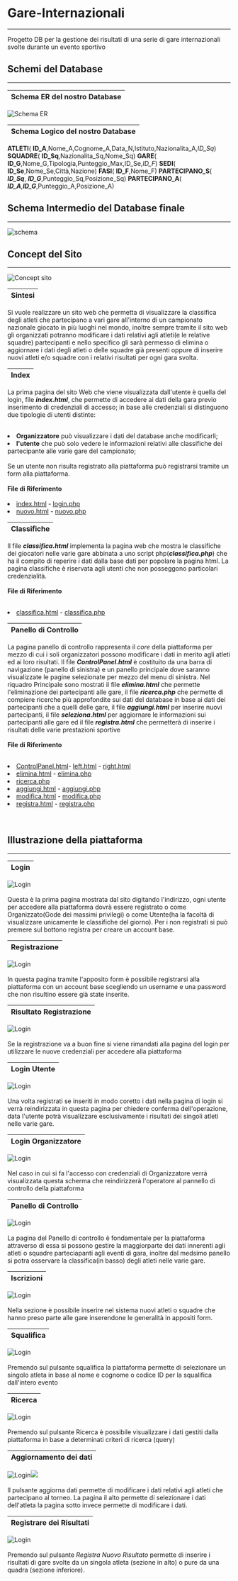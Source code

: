 # Gare-Internazionali
---------------------
Progetto DB per la gestione dei risultati di una serie di gare internazionali svolte durante un evento sportivo

## Schemi del Database
---------------------
|**Schema ER del nostro Database**|
|:-----------------------------:|
![Schema ER](source/garesportive.jpg)

|**Schema Logico del nostro Database**|
|-----------------------------------|
**ATLETI**( **ID_A**,Nome_A,Cognome_A,Data_N,Istituto,Nazionalita_A,*ID_Sq*)
**SQUADRE**( **ID_Sq**,Nazionalita_Sq,Nome_Sq)
**GARE**( **ID_G**,Nome_G,Tipologia,Punteggio_Max,ID_Se,*ID_F*)
**SEDI**( **ID_Se**,Nome_Se,Città,Nazione)
**FASI**( **ID_F**,Nome_F)
**PARTECIPANO_S**( ***ID_Sq***, ***ID_G***,Punteggio_Sq,Posizione_Sq)
**PARTECIPANO_A**( ***ID_A***,***ID_G***,Punteggio_A,Posizione_A)

## Schema Intermedio del Database finale
-----------------------------------------

![schema](out.jpg)

## Concept del Sito
-------------------

![Concept sito](source/concept.jpg)


|Sintesi|
|-------|
Si vuole realizzare un sito web che permetta di visualizzare la classifica degli atleti che partecipano a vari gare all'interno di un campionato nazionale giocato in più luoghi nel mondo, inoltre sempre tramite il sito web gli organizzati potranno modificare i dati relativi agli atleti(e le relative squadre) partecipanti e nello specifico gli sarà permesso di elimina o aggiornare i dati degli atleti o delle squadre già presenti oppure di inserire nuovi atleti e/o squadre con i relativi risultati per ogni gara svolta.

|Index|
|-----|
La prima pagina del sito Web che viene visualizzata dall'utente è quella del login, file ***index.html***, che permette di accedere ai dati della gara previo inserimento di credenziali di accesso; in base alle credenziali si distinguono due tipologie di utenti distinte:<br> <br><li>**Organizzatore** può visualizzare i dati del database anche modificarli;<br>  <li>**l'utente** che può solo vedere le informazioni relativi alle classifiche dei partecipante alle varie gare del campionato;<br><br>Se un utente non risulta registrato alla piattaforma può registrarsi tramite un form alla piattaforma.<br><br>**File di Riferimento**<br><br><li>[index.html](index.html) - [login.php](login.php)<li>[nuovo.html](NuovoUtente/nuovo.html) - [nuovo.php](NuovoUtente/nuovo.php)

|Classifiche|
|-----------|
Il file ***classifica.html*** implementa la pagina web che mostra le classifiche dei giocatori nelle varie gare abbinata a uno script php(***classifica.php***) che ha il compito di reperire i dati dalla base dati per popolare la pagina html. La pagina classifiche è riservata agli utenti che non posseggono particolari credenzialità.<br><br>**File di Riferimento**<br><br><li>[classifica.html](classifica.php) - [classifica.php](classifica.php)

|Panello di Controllo|
|--------------------|
La pagina panello di controllo rappresenta il *core* della piattaforma per mezzo di cui i soli organizzatori possono modificare i dati in merito agli atleti ed ai loro risultati. Il file ***ControlPanel.html*** è costituito da una barra di navigazione (panello di sinistra) e un panello principale dove saranno visualizzate le pagine selezionate per mezzo del menu di sinistra. Nel riquadro Principale sono mostrati il file ***elimina.html*** che permette l'eliminazione dei partecipanti alle gare, il file ***ricerca.php*** che permette di compiere ricerche più approfondite sui dati del database in base ai dati dei partecipanti che a quelli delle gare, il file ***aggiungi.html*** per inserire nuovi partecipanti, il file ***seleziona.html*** per aggiornare le informazioni sui partecipanti alle gare ed il file ***registra.html*** che permetterà di inserire i risultati delle varie prestazioni sportive<br><br>**File di Riferimento**<br><br><li>[ControlPanel.html](ControlPanel/ControlPanel.html)- [left.html](ControlPanel/left.html) - [right.html](ControlPanel/right.html)<li>[elimina.html](ControlPanel/EliminaAtleta/elimina.html) - [elimina.php](ControlPanel/EliminaAtleta/elimina.php)<li>[ricerca.php](ControlPanel/Ricerca/ricerca.php)<li>[aggiungi.html](ControlPanel/NuovoAtleta/aggiungi.html) - [aggiungi.php](ControlPanel/NuovoAtleta/aggiungi.php)<li>[modifica.html](ControlPanel/ModificaAtleta/modifica.html) - [modifica.php](ControlPanel/ModificaAtleta/modifica.php)<li>[registra.html](ControlPanel/RegistraPunteggio/registra.html) - [registra.php](ControlPanel/RegistraPunteggio/registra.php)


<br>

## Illustrazione della piattaforma
----------------

|Login|
|-----|
![Login](source/login.png)<br><br>Questa è la prima pagina mostrata dal sito digitando l'indirizzo, ogni utente per accedere alla piattaforma dovrà essere registrato o come Organizzato(Gode dei massimi privilegi) o come Utente(ha la facoltà di visualizzare unicamente le classifiche del giorno). Per i non registrati si può premere sul bottono registra per creare un account base.

|Registrazione|
|-----|
![Login](source/registra.png)<br><br>In questa pagina tramite l'apposito form è possibile registrarsi alla piattaforma con un account base scegliendo un username e una password che non risultino essere già state inserite.

|Risultato Registrazione|
|-----|
![Login](source/returnR.png)<br><br>Se la registrazione va a buon fine si viene rimandati alla pagina del login per utilizzare le nuove credenziali per accedere alla piattaforma

|Login Utente|
|-----|
![Login](source/returnLogin.png)<br><br>Una volta registrati se inseriti in modo coretto i dati nella pagina di login si verrà reindirizzata in questa pagina per chiedere conferma dell'operazione, data l'utente potrà visualizzare esclusivamente i risultati dei singoli atleti nelle varie gare.

|Login Organizzatore|
|-----|
![Login](source/okAdminLogin.png)<br><br>Nel caso in cui si fa l'accesso con credenziali di Organizzatore verrà visualizzata questa scherma che reindirizzerà l'operatore al pannello di controllo della piattaforma

|Panello di Controllo|
|-----|
![Login](source/ControPanel.png)<br><br>La pagina del Panello di controllo è fondamentale per la piattaforma attraverso di essa si possono gestire la maggiorparte dei dati innerenti agli atleti o squadre parteciapanti agli eventi di gara, inoltre dal medsimo panello si potra osservare la classifica(in basso) degli atleti nelle varie gare.

|Iscrizioni|
|-----|
![Login](source/New_A.png)<br><br>Nella sezione è possibile inserire nel sistema nuovi atleti o squadre che hanno preso parte alle gare inserendone le generalità in appositi form.

|Squalifica|
|-----|
![Login](source/Squalifica.png)<br><br>Premendo sul pulsante squalifica la piattaforma permette di selezionare un singolo atleta in base al nome e cognome o codice ID per la squalifica dall'intero evento

|Ricerca|
|-----|
![Login](source/Squalifica.png)<br><br>Premendo sul pulsante Ricerca è possibile visualizzare i dati gestiti dalla piattaforma in base a determinati criteri di ricerca (query)

|Aggiornamento dei dati|
|-----|
![Login](source/update_atleta.png)![](source/aggiorna.png)<br><br>Il pulsante aggiorna dati permette di modificare i dati relativi agli atleti che partecipano al torneo. La pagina il alto permette di selezionare i dati dell'atleta la pagina sotto invece permette di modificare i dati.

|Registrare dei Risultati|
|-----|
![Login](source/registraResult.png)<br><br>Premendo sul pulsante *Registra Nuovo Risultato* permette di inserire i risultati di gare svolte da un singola atleta (sezione in alto) o pure da una quadra (sezione inferiore).
